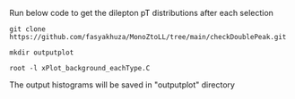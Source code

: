 Run below code to get the dilepton pT distributions after each selection

```
git clone https://github.com/fasyakhuza/MonoZtoLL/tree/main/checkDoublePeak.git

mkdir outputplot

root -l xPlot_background_eachType.C

```

The output histograms will be saved in "outputplot" directory
